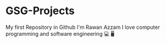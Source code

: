 # GSG-Projects
My first Repository in Github
I'm Rawan Azzam 
I love computer programming and software engineering  💻 🖥️ 
